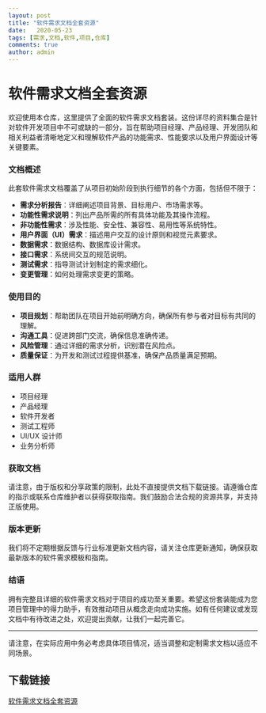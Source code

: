 ```yaml
---
layout: post
title: "软件需求文档全套资源"
date:   2020-05-23
tags: [需求,文档,软件,项目,仓库]
comments: true
author: admin
---
```

# 软件需求文档全套资源

欢迎使用本仓库，这里提供了全面的软件需求文档套装。这份详尽的资料集合是针对软件开发项目中不可或缺的一部分，旨在帮助项目经理、产品经理、开发团队和相关利益者清晰地定义和理解软件产品的功能需求、性能要求以及用户界面设计等关键要素。

### 文档概述

此套软件需求文档覆盖了从项目初始阶段到执行细节的各个方面，包括但不限于：

- **需求分析报告**：详细阐述项目背景、目标用户、市场需求等。
- **功能性需求说明**：列出产品所需的所有具体功能及其操作流程。
- **非功能性需求**：涉及性能、安全性、兼容性、易用性等系统特性。
- **用户界面（UI）需求**：描述用户交互的设计原则和视觉元素要求。
- **数据需求**：数据结构、数据库设计需求。
- **接口需求**：系统间交互的规范说明。
- **测试需求**：指导测试计划制定的需求细化。
- **变更管理**：如何处理需求变更的策略。

### 使用目的

- **项目规划**：帮助团队在项目开始前明确方向，确保所有参与者对目标有共同的理解。
- **沟通工具**：促进跨部门交流，确保信息准确传递。
- **风险管理**：通过详细的需求分析，识别潜在风险点。
- **质量保证**：为开发和测试过程提供基准，确保产品质量满足预期。

### 适用人群

- 项目经理
- 产品经理
- 软件开发者
- 测试工程师
- UI/UX 设计师
- 业务分析师

### 获取文档

请注意，由于版权和分享政策的限制，此处不直接提供文档下载链接。请遵循仓库的指示或联系仓库维护者以获得获取指南。我们鼓励合法合规的资源共享，并支持正版使用。

### 版本更新

我们将不定期根据反馈与行业标准更新文档内容，请关注仓库更新通知，确保获取最新版本的软件需求模板和指南。

### 结语

拥有完整且详细的软件需求文档对于项目的成功至关重要。希望这份套装能成为您项目管理中的得力助手，有效推动项目从概念走向成功实施。如有任何建议或发现文档中有待改进之处，欢迎提出贡献，让我们一起完善它。

--- 

请注意，在实际应用中务必考虑具体项目情况，适当调整和定制需求文档以适应不同场景。

## 下载链接

[软件需求文档全套资源](https://pan.quark.cn/s/7c99cd93284f)